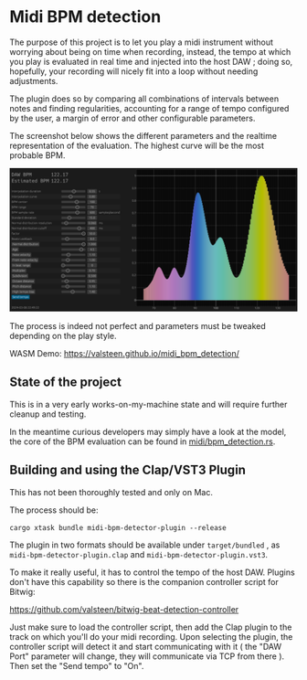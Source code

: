# Midi BPM detection

The purpose of this project is to let you play a midi instrument without worrying about being on time when recording,
instead, the tempo at which you play is evaluated in real time and injected into the host DAW ; doing so, hopefully,
your
recording will nicely fit into a loop without needing adjustments.

The plugin does so by comparing all combinations of intervals between notes and finding regularities, accounting for a
range of tempo configured by the user, a margin of error and other configurable parameters.

The screenshot below shows the different parameters and the realtime representation of the evaluation. The highest curve
will be the most probable BPM.

<a href="https://valsteen.github.io/midi_bpm_detection/"><img src="screenshot.png" alt="screenshot"></a>

The process is indeed not perfect and parameters must be tweaked depending on the play style.

WASM Demo: https://valsteen.github.io/midi_bpm_detection/

## State of the project

This is in a very early works-on-my-machine state and will require further cleanup and testing.

In the meantime curious developers may simply have a look at the model, the core of the BPM evaluation can be found in
[midi/bpm_detection.rs](crates/midi/src/bpm_detection.rs).

## Building and using the Clap/VST3 Plugin

This has not been thoroughly tested and only on Mac.

The process should be:

```shell
cargo xtask bundle midi-bpm-detector-plugin --release
```

The plugin in two formats should be available under `target/bundled` , as `midi-bpm-detector-plugin.clap` and
`midi-bpm-detector-plugin.vst3`.

To make it really useful, it has to control the tempo of the host DAW. Plugins don't have this capability so there is
the companion controller script for Bitwig:

https://github.com/valsteen/bitwig-beat-detection-controller

Just make sure to load the controller script, then add the Clap plugin to the track on which you'll do your midi
recording.
Upon selecting the plugin, the controller script will detect it and start communicating with it ( the "DAW Port"
parameter will change, they will communicate via TCP from there ).
Then set the "Send tempo" to "On".